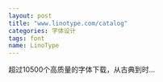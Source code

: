 ```yaml
---
layout: post
title: "www.linotype.com/catalog"
categories: 字体设计
tags: font
name: LinoType
---
```



超过10500个高质量的字体下载，从古典到时...<!--break-->
